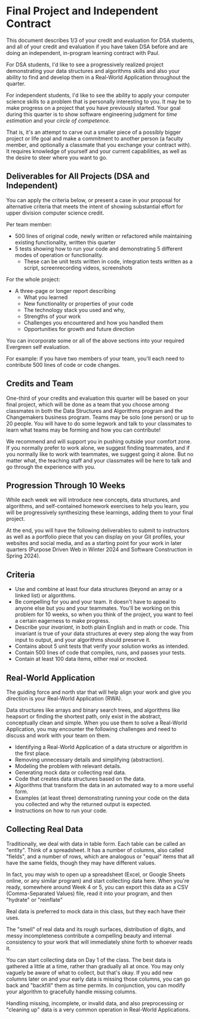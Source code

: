 # Final Project and Independent Contract

This document describes 1/3 of your credit and evaluation for DSA students, and all of your credit
and evaluation if you have taken DSA before and are doing an independent, in-program learning contract
with Paul.

For DSA students, I'd like to see a progressively realized project demonstrating your data structures and algorithms skills
and also your ability to find and develop them in a Real-World Application throughout the quarter.

For independent students, I'd like to see the ability to apply your computer science skills to a
problem that is personally interesting to you. It may be to make progress on a project that
you have previously started. Your goal during this quarter is to show software engineering
judgment for *time estimation* and your *circle of competence*.

That is, it's an attempt to carve out
a smaller piece of a possibly bigger project or life goal and make a commitment to another person
(a faculty member, and optionally a classmate that you exchange your contract with).
It requires knowledge of yourself and your current capabilities, as well as the desire to steer
where you want to go.

## Deliverables for All Projects (DSA and Independent)

You can apply the criteria below, or present a case in your proposal for alternative
criteria that meets the intent of showing substantial effort for upper division computer science credit.

Per team member:
* 500 lines of original code, newly written or refactored while maintaining existing functionality, written this quarter
* 5 tests showing how to run your code and demonstrating 5 different modes of operation or functionality.
  * These can be unit tests written in code, integration tests written as a script, screenrecording videos, screenshots

For the whole project:
* A three-page or longer report describing
  * What you learned
  * New functionality or properties of your code
  * The technology stack you used and why,
  * Strengths of your work
  * Challenges you encountered and how you handled them
  * Opportunities for growth and future direction

You can incorporate some or all of the above sections into your required Evergreen self evaluation.

For example: if you have two members of your team, you'll each need to contribute 500 lines of code or code changes.

## Credits and Team 

One-third of your credits and evaluation this quarter will be based on your final project,
which will be done as a team that you choose among classmates in both the
Data Structures and Algorithms program and the Changemakers business program. Teams may be 
solo (one person) or up to 20 people. You will have to do some legwork and talk to your
classmates to learn what teams may be forming and how you can contribute!

We recommend and will support you in pushing outside your comfort zone. If you normally 
prefer to work alone, we suggest finding teammates, and if you normally like to work with 
teammates, we suggest going it alone. But no matter what, the teaching staff and your classmates
will be here to talk and go through the experience with you.

## Progression Through 10 Weeks 

While each week we will introduce new concepts, data structures, and algorithms, and 
self-contained homework exercises to help you learn, you will be progressively synthesizing these 
learnings, adding them to your final project.

At the end, you will have the following deliverables to submit to instructors as well as a 
portfolio piece that you can display on your Git profiles, your websites and social media,
and as a starting point for your work in later quarters (Purpose Driven Web in Winter 2024
and Software Construction in Spring 2024).

## Criteria

* Use and combine at least four data structures (beyond an array or a linked list) or algorithms.
* Be compelling for you and your team. It doesn't have to appeal to anyone else but you and your teammates.
You'll be working on this problem for 10 weeks, so when you think of the project, you want to feel 
a certain eagerness to make progress.
* Describe your *invariant*, in both plain English and in math or code. This invariant is true 
of your data structures at every step along the way from input to output, and your algorithms 
should preserve it.
* Contains about 5 unit tests that verify your solution works as intended.
* Contain 500 lines of code that compiles, runs, and passes your tests.
* Contain at least 100 data items, either real or mocked. 

## Real-World Application

The guiding force and north star that will help align your work and give you direction is
your Real-World Application (RWA).

Data structures like arrays and binary search trees, and algorithms like heapsort or 
finding the shortest path, only exist in the abstract, conceptually clean and simple.
When you use them to solve a Real-World Application, you may encounter the following challenges
and need to discuss and work with your team on them.

* Identifying a Real-World Application of a data structure or algorithm in the first place.
* Removing unnecessary details and simplifying (abstraction).
* Modeling the problem with relevant details.
* Generating mock data or collecting real data.
* Code that creates data structures based on the data.
* Algorithms that transform the data in an automated way to a more useful form.
* Examples (at least three) demonstrating running your code on the data you collected and why the 
returned output is expected.
* Instructions on how to run your code.

## Collecting Real Data

Traditionally, we deal with data in table form.
Each table can be called an "entity". Think of a spreadsheet. It has a number of columns, also called "fields",
and a number of rows, which are analogous or "equal" items that all have the same fields, though they may have
different values.

In fact, you may wish to open up a spreadsheet (Excel, or Google Sheets online, or any similar program)
and start collecting data here. When you're ready, somewhere around Week 4 or 5, you can export this data as a 
CSV (Comma-Separated Values) file, read it into your program, and then "hydrate" or "reinflate"

Real data is preferred to mock data in this class, but they each have their uses.

The "smell" of real data and its rough surfaces, distribution of digits, and messy incompleteness
contribute a compelling beauty and internal consistency to your work that will immediately shine 
forth to whoever reads it.

You can start collecting data on Day 1 of the class. The best data is gathered a little at a time,
rather than gradually all at once. You may only vaguely be aware of what to collect, but that's okay.
If you add new columns later on and your early data is missing those columns, you can go back and "backfill"
them as time permits. In conjunction, you can modify your algorithm to gracefully handle missing columns.

Handling missing, incomplete, or invalid data, and also preprocessing or "cleaning up" data is a very 
common operation in Real-World Applications.

